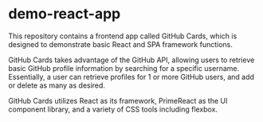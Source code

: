 # demo-react-app
This repository contains a frontend app called GitHub Cards, which is designed to demonstrate basic React and SPA framework functions.

GitHub Cards takes advantage of the GitHub API, allowing users to retrieve basic GitHub profile information by searching for a specific username. Essentially, a user can retrieve profiles for 1 or more GitHub users, and add or delete as many as desired.

GitHub Cards utilizes React as its framework, PrimeReact as the UI component library, and a variety of CSS tools including flexbox.
